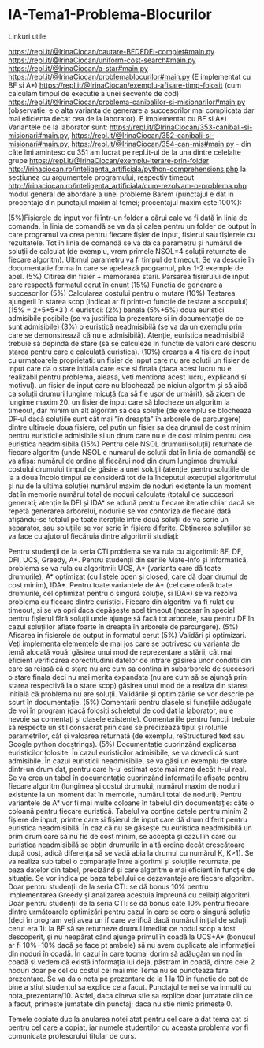 # IA-Tema1-Problema-Blocurilor

Linkuri utile

https://repl.it/@IrinaCiocan/cautare-BFDFDFI-complet#main.py
https://repl.it/@IrinaCiocan/uniform-cost-search#main.py
https://repl.it/@IrinaCiocan/a-star#main.py
https://repl.it/@IrinaCiocan/problemablocurilor#main.py (E implementat cu BF si A*)
https://repl.it/@IrinaCiocan/exemplu-afisare-timp-folosit (cum calculam timpul de executie a unei secvente de cod)
https://repl.it/@IrinaCiocan/problema-canibalilor-si-misionarilor#main.py (observatie: e o alta varianta de generare a succesorilor mai complicata dar mai eficienta decat cea de la laborator). E implementat cu BF si A*) Variantele de la laborator sunt: https://repl.it/@IrinaCiocan/353-canibali-si-misionari#main.py, https://repl.it/@IrinaCiocan/352-canibali-si-misionari#main.py, https://repl.it/@IrinaCiocan/354-can-mis#main.py - din câte îmi amintesc cu 351 am lucrat pe repl.it-ul de la una dintre celelalte grupe
https://repl.it/@IrinaCiocan/exemplu-iterare-prin-folder
http://irinaciocan.ro/inteligenta_artificiala/python-comprehensions.php la secțiunea cu argumentele programului, respectiv timeout
http://irinaciocan.ro/inteligenta_artificiala/cum-rezolvam-o-problema.php modul general de abordare a unei probleme
Barem (punctajul e dat in procentaje din punctajul maxim al temei; procentajul maxim este 100%):

(5%)Fișierele de input vor fi într-un folder a cărui cale va fi dată în linia de comanda. În linia de comandă se va da și calea pentru un folder de output în care programul va crea pentru fiecare fișier de input, fișierul sau fișierele cu rezultatele. Tot în linia de comandă se va da ca parametru și numărul de soluții de calculat (de exemplu, vrem primele NSOL=4 soluții returnate de fiecare algoritm). Ultimul parametru va fi timpul de timeout. Se va descrie în documentație forma în care se apelează programul, plus 1-2 exemple de apel.
(5%) Citirea din fisier + memorarea starii. Parsarea fișierului de input care respectă formatul cerut în enunț
(15%) Functia de generare a succesorilor
(5%) Calcularea costului pentru o mutare
(10%) Testarea ajungerii în starea scop (indicat ar fi printr-o funcție de testare a scopului)
(15% = 2+5+5+3 ) 4 euristici:
(2%) banala
(5%+5%) doua euristici admisibile posibile (se va justifica la prezentare si in documentație de ce sunt admisibile)
(3%) o euristică neadmisibilă (se va da un exemplu prin care se demonstrează că nu e admisibilă). Atenție, euristica neadmisibilă trebuie să depindă de stare (să se calculeze în funcție de valori care descriu starea pentru care e calculată euristica).
(10%) crearea a 4 fisiere de input cu urmatoarele proprietati:
un fisier de input care nu are solutii
un fisier de input care da o stare initiala care este si finala (daca acest lucru nu e realizabil pentru problema, aleasa, veti mentiona acest lucru, explicand si motivul).
un fisier de input care nu blochează pe niciun algoritm și să aibă ca soluții drumuri lungime micuță (ca să fie ușor de urmărit), să zicem de lungime maxim 20.
un fisier de input care să blocheze un algoritm la timeout, dar minim un alt algoritm să dea soluție (de exemplu se blochează DF-ul dacă soluțiile sunt cât mai "în dreapta" în arborele de parcurgere)
dintre ultimele doua fisiere, cel putin un fisier sa dea drumul de cost minim pentru euristicile admisibile si un drum care nu e de cost minim pentru cea euristica neadmisibila
(15%) Pentru cele NSOL drumuri(soluții) returnate de fiecare algoritm (unde NSOL e numarul de soluții dat în linia de comandă) se va afișa:
numărul de ordine al fiecărui nod din drum
lungimea drumului
costului drumului
timpul de găsire a unei soluții (atenție, pentru soluțiile de la a doua încolo timpul se consideră tot de la începutul execuției algoritmului și nu de la ultima soluție)
numărul maxim de noduri existente la un moment dat în memorie
numărul total de noduri calculate (totalul de succesori generati; atenție la DFI și IDA* se adună pentru fiecare iteratie chiar dacă se repetă generarea arborelui, nodurile se vor contoriza de fiecare dată afișându-se totalul pe toate iterațiile
între două soluții de va scrie un separator, sau soluțiile se vor scrie în fișiere diferite.
Obținerea soluțiilor se va face cu ajutorul fiecăruia dintre algoritmii studiați:

Pentru studenții de la seria CTI problema se va rula cu algoritmii: BF, DF, DFI, UCS, Greedy, A*.
Pentru studenții din seriile Mate-Info și Informatică, problema se va rula cu algoritmii: UCS, A* (varianta care dă toate drumurile), A* optimizat (cu listele open și closed, care dă doar drumul de cost minim), IDA*.
Pentru toate variantele de A* (cel care oferă toate drumurile, cel optimizat pentru o singură soluție, și IDA*) se va rezolva problema cu fiecare dintre euristici. Fiecare din algoritmi va fi rulat cu timeout, si se va opri daca depășește acel timeout (necesar în special pentru fișierul fără soluții unde ajunge să facă tot arborele, sau pentru DF în cazul soluțiilor aflate foarte în dreapta în arborele de parcurgere).
(5%) Afisarea in fisierele de output in formatul cerut
(5%) Validări și optimizari. Veți implementa elementele de mai jos care se potrivesc cu varianta de temă alocată vouă:
găsirea unui mod de reprezentare a stării, cât mai eficient
verificarea corectitudinii datelor de intrare
găsirea unor conditii din care sa reiasă că o stare nu are cum sa contina in subarborele de succesori o stare finala deci nu mai merita expandata (nu are cum să se ajungă prin starea respectivă la o stare scop)
găsirea unui mod de a realiza din starea initială că problema nu are soluții. Validările și optimizările se vor descrie pe scurt în documentație.
(5%) Comentarii pentru clasele și funcțiile adăugate de voi în program (dacă folosiți scheletul de cod dat la laborator, nu e nevoie sa comentați și clasele existente). Comentariile pentru funcții trebuie să respecte un stil consacrat prin care se precizează tipul și rolurile parametrilor, căt și valoarea returnată (de exemplu, reStructured text sau Google python docstrings).
(5%) Documentație cuprinzând explicarea euristicilor folosite. În cazul euristicilor admisibile, se va dovedi că sunt admisibile. În cazul euristicii neadmisibile, se va găsi un exemplu de stare dintr-un drum dat, pentru care h-ul estimat este mai mare decât h-ul real. Se va crea un tabel în documentație cuprinzând informațiile afișate pentru fiecare algoritm (lungimea și costul drumului, numărul maxim de noduri existente la un moment dat în memorie, numărul total de noduri). Pentru variantele de A* vor fi mai multe coloane în tabelul din documentație: câte o coloană pentru fiecare euristică. Tabelul va conține datele pentru minim 2 fișiere de input, printre care și fișierul de input care dă drum diferit pentru euristica neadmisibilă. În caz că nu se găsește cu euristica neadmisibilă un prim drum care să nu fie de cost minim, se acceptă și cazul în care cu euristica neadmisibilă se obțin drumurile în altă ordine decât crescătoare după cost, adică diferența să se vadă abia la drumul cu numărul K, K>1). Se va realiza sub tabel o comparație între algoritmi și soluțiile returnate, pe baza datelor din tabel, precizând și care algoritm e mai eficient în funcție de situație. Se vor indica pe baza tabelului ce dezavantaje are fiecare algoritm.
Doar pentru studenții de la seria CTI: se dă bonus 10% pentru implementarea Greedy și analizarea acestuia împreună cu ceilalți algoritmi.
Doar pentru studenții de la seria CTI: se dă bonus câte 10% pentru fiecare dintre următoarele optimizări pentru cazul în care se cere o singură soluție (deci în program veți avea un if care verifică dacă numărul inițial de soluții cerut era 1):
la BF să se returneze drumul imediat ce nodul scop a fost descoperit, și nu neapărat când ajunge primul în coadă
la UCS+A* (bonusul ar fi 10%+10% dacă se face pt ambele) să nu avem duplicate ale informației din noduri în coadă. În cazul în care tocmai dorim să adăugăm un nod în coadă și vedem că există informația lui deja, păstram în coadă, dintre cele 2 noduri doar pe cel cu costul cel mai mic
Tema nu se puncteaza fara prezentare. Se va da o nota pe prezentare de la 1 la 10 in functie de cat de bine a stiut studentul sa explice ce a facut. Punctajul temei se va inmulti cu nota_prezentare/10. Astfel, daca cineva stie sa explice doar jumatate din ce a facut, primeste jumatate din punctaj; daca nu stie nimic primeste 0.

Temele copiate duc la anularea notei atat pentru cel care a dat tema cat si pentru cel care a copiat, iar numele studentilor cu aceasta problema vor fi comunicate profesorului titular de curs.
